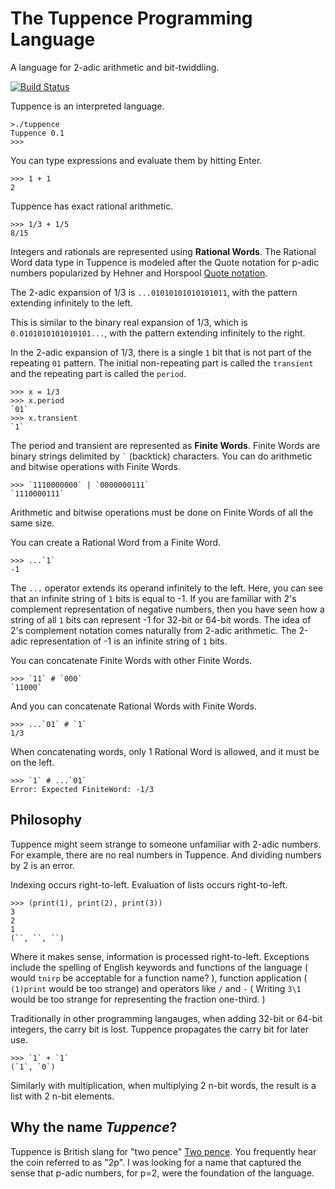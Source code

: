 # The Tuppence Programming Language

A language for 2-adic arithmetic and bit-twiddling.

[![Build Status](https://travis-ci.org/bostick/tuppence.svg?branch=master)](https://travis-ci.org/bostick/tuppence)

Tuppence is an interpreted language.

```
>./tuppence
Tuppence 0.1
>>>
```

You can type expressions and evaluate them by hitting Enter.

```
>>> 1 + 1
2
```

Tuppence has exact rational arithmetic.

```
>>> 1/3 + 1/5
8/15
```

Integers and rationals are represented using **Rational Words**. The Rational Word data type in Tuppence is modeled after the Quote notation for p-adic numbers popularized by Hehner and Horspool [Quote notation](https://en.wikipedia.org/wiki/Quote_notation).

The 2-adic expansion of 1/3 is `...01010101010101011`, with the pattern extending infinitely to the left.

This is similar to the binary real expansion of 1/3, which is `0.0101010101010101...`, with the pattern extending infinitely to the right.

In the 2-adic expansion of 1/3, there is a single `1` bit that is not part of the repeating `01` pattern. The initial non-repeating part is called the `transient` and the repeating part is called the `period`.

```
>>> x = 1/3
>>> x.period
`01`
>>> x.transient
`1`
```

The period and transient are represented as **Finite Words**. Finite Words are binary strings delimited by `` ` `` (backtick) characters. You can do arithmetic and bitwise operations with Finite Words.

```
>>> `1110000000` | `0000000111`
`1110000111`
```

Arithmetic and bitwise operations must be done on Finite Words of all the same size.

You can create a Rational Word from a Finite Word.

```
>>> ...`1`
-1
```

The `...` operator extends its operand infinitely to the left. Here, you can see that an infinite string of `1` bits is equal to -1. If you are familiar with 2's complement representation of negative numbers, then you have seen how a string of all `1` bits can represent -1 for 32-bit or 64-bit words. The idea of 2's complement notation comes naturally from 2-adic arithmetic. The 2-adic representation of -1 is an infinite string of `1` bits.

You can concatenate Finite Words with other Finite Words.

```
>>> `11` # `000`
`11000`
```

And you can concatenate Rational Words with Finite Words.

```
>>> ...`01` # `1`
1/3
```

When concatenating words, only 1 Rational Word is allowed, and it must be on the left.

```
>>> `1` # ...`01`
Error: Expected FiniteWord: -1/3
```

## Philosophy

Tuppence might seem strange to someone unfamiliar with 2-adic numbers. For example, there are no real numbers in Tuppence. And dividing numbers by 2 is an error.

Indexing occurs right-to-left. Evaluation of lists occurs right-to-left.

```
>>> (print(1), print(2), print(3))
3
2
1
(``, ``, ``)
```

Where it makes sense, information is processed right-to-left. Exceptions include the spelling of English keywords and functions of the language ( would `tnirp` be acceptable for a function name? ), function application ( `(1)print` would be too strange) and operators like `/` and `-` ( Writing `3\1` would be too strange for representing the fraction one-third. )

Traditionally in other programming langauges, when adding 32-bit or 64-bit integers, the carry bit is lost. Tuppence propagates the carry bit for later use.

```
>>> `1` + `1`
(`1`, `0`)
```

Similarly with multiplication, when multiplying 2 n-bit words, the result is a list with 2 n-bit elements.


## Why the name *Tuppence*?

Tuppence is British slang for "two pence" <a href="https://en.wikipedia.org/wiki/Two_pence_(British_decimal_coin)">Two pence</a>. You frequently hear the coin referred to as "2p". I was looking for a name that captured the sense that p-adic numbers, for p=2, were the foundation of the language.








